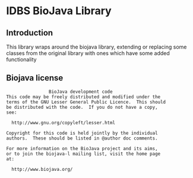 # IDBS BioJava Library

## Introduction

This library wraps around the biojava library, extending or replacing some classes from the original library with ones
which have some added functionality

## Biojava license

                    BioJava development code
    This code may be freely distributed and modified under the
    terms of the GNU Lesser General Public Licence.  This should
    be distributed with the code.  If you do not have a copy,
    see:

      http://www.gnu.org/copyleft/lesser.html

    Copyright for this code is held jointly by the individual
    authors.  These should be listed in @author doc comments.

    For more information on the BioJava project and its aims,
    or to join the biojava-l mailing list, visit the home page
    at:

      http://www.biojava.org/

